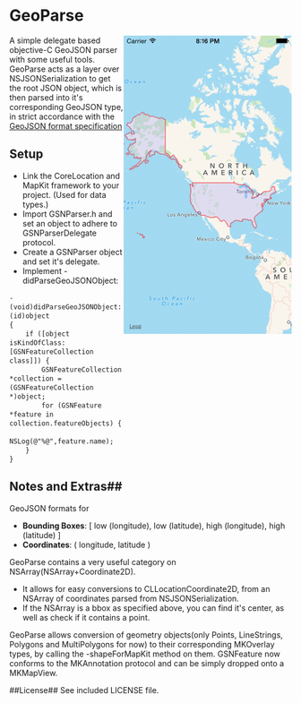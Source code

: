 GeoParse
========

<img src="https://raw.githubusercontent.com/mathewa6/GeoParse/master/Screenshot.png" align = "right" width="300">

A simple delegate based objective-C GeoJSON parser with some useful tools. GeoParse acts as a layer over NSJSONSerialization to get the root JSON object, which is then parsed into it's corresponding GeoJSON type, in strict accordance with the [GeoJSON format specification](http://www.geojson.org/geojson-spec.html)

## Setup ##

- Link the CoreLocation and MapKit framework to your project. (Used for data types.)
- Import GSNParser.h and set an object to adhere to GSNParserDelegate protocol.
- Create a GSNParser object and set it's delegate.
- Implement -didParseGeoJSONObject:

```obj-c
-(void)didParseGeoJSONObject:(id)object
{
    if ([object isKindOfClass:[GSNFeatureCollection class]]) {
        GSNFeatureCollection *collection = (GSNFeatureCollection *)object;
        for (GSNFeature *feature in collection.featureObjects) {
            NSLog(@"%@",feature.name);
    }
}
```

## Notes and Extras##
GeoJSON formats for

* **Bounding Boxes**: [ low (longitude), low (latitude), high (longitude), high (latitude) ]
* **Coordinates**: ( longitude, latitude )

GeoParse contains a very useful category on NSArray(NSArray+Coordinate2D). 

- It allows for easy conversions to CLLocationCoordinate2D, from an NSArray of coordinates parsed from NSJSONSerialization.
- If the NSArray is a bbox as specified above, you can find it's center, as well as check if it contains a point.

GeoParse allows conversion of geometry objects(only Points, LineStrings, Polygons and MultiPolygons for now) to their corresponding MKOverlay types, by calling the -shapeForMapKit method on them. 
GSNFeature now conforms to the MKAnnotation protocol and can be simply dropped onto a MKMapView.

##License##
See included LICENSE file.

